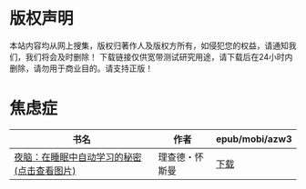 # 版权声明

本站内容均从网上搜集，版权归著作人及版权方所有，如侵犯您的权益，请通知我们，我们将会及时删除！ 下载链接仅供宽带测试研究用途，请下载后在24小时内删除，请勿用于商业目的。请支持正版！

# 焦虑症

| 书名 | 作者 | epub/mobi/azw3 |
| --- | --- | --- |
| [夜脑：在睡眠中自动学习的秘密 (点击查看图片)](https://www.dushupai.com/attachment/2024/06/04/32a903af8aa90d29.jpg) | 理查德・怀斯曼 | [下载](https://url89.ctfile.com/f/31084289-1357021975-75a947?p=8866) |
